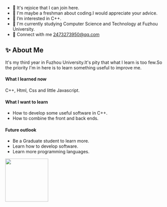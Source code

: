 - 👋 It's rejoice that I can join here.
- 🔭 I'm maybe a freshman about coding.I would appreciate your advice.
- 👀 I’m interested in C++.
- 🌱 I'm currently studying Computer Science and Technology at Fuzhou University.
- 💬 Connect with me 2473273950@qq.com

## ✨  About Me
It's my third year in Fuzhou University.It's pity that what I learn is too few.So the priority I'm in here is to learn something useful to improve me.

#### What I learned now
C++, Html, Css and little Javascript.

#### What I want to learn
- How to develop some useful software in C++.
- How to combine the front and back ends.

#### Future outlook
- Be a Graduate student to learn more.
- Learn how to develop software.
- Learn more programming languages.


<div align="left"> <img height="137px" src="https://github-readme-stats.vercel.app/api?username=sun0225SUN&hide_title=true&hide_border=true&show_icons=trueline_height=21&text_color=000&icon_color=000&bg_color=0,ea6161,ffc64d,fffc4d,52fa5a&theme=graywhite" /> </div>


<!---
luckzhp/luckzhp is a ✨ special ✨ repository because its `README.md` (this file) appears on your GitHub profile.
You can click the Preview link to take a look at your changes.
--->
